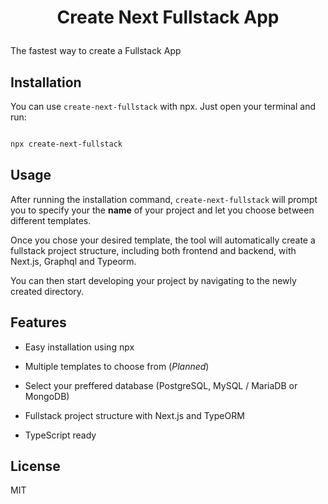 
<h1  align="center">

Create Next Fullstack App

</h1>

<p  align="center">

The fastest way to create a Fullstack App

</p>

  

## Installation

You can use `create-next-fullstack` with npx. Just open your terminal and run:

```bash

npx create-next-fullstack

```

  

## Usage

After running the installation command, `create-next-fullstack` will prompt you to specify your the **name** of your project and let you choose between different templates.

  

Once you chose your desired template, the tool will automatically create a fullstack project structure, including both frontend and backend, with Next.js, Graphql and Typeorm.

  

You can then start developing your project by navigating to the newly created directory.

  

## Features

- Easy installation using npx

- Multiple templates to choose from (*Planned*)

- Select your preffered database (PostgreSQL, MySQL / MariaDB or MongoDB)

- Fullstack project structure with Next.js and TypeORM

- TypeScript ready

  

## License

MIT